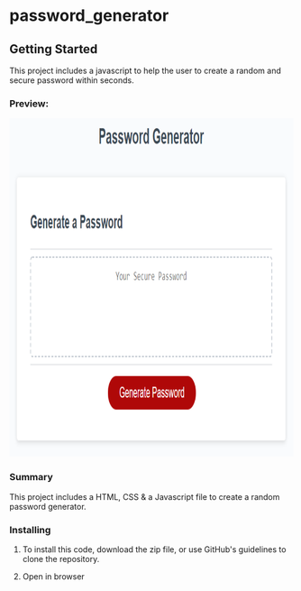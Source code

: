 # password_generator
<h2>Getting Started</h2>
<p>This project includes a javascript to help the user to create a random and secure password within seconds.</p>
<h3>Preview:</h3>
<p align="center">
  <img src="https://raw.githubusercontent.com/egitweb/password_generator/main/Assets/03-javascript-homework-demo.png" height = "600" width="100%" title="hover text">
</p>
<h3>Summary</h3>
<p>This project includes a HTML, CSS & a Javascript file to create a random password generator.</p>
<h3>Installing</h3>
<ol>
<li><p> To install this code, download the zip file, or use GitHub's guidelines to clone the repository.</p></li>
<li><p> Open in browser</p></li>
</ol>
